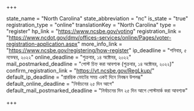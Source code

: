 +++

state_name = "North Carolina"
state_abbreviation = "nc"
is_state = "true"
registration_type = "online"
translationKey = "North Carolina"
type = "register"
hp_link = "https://www.ncsbe.gov/voting"
registration_link = "https://www.ncdot.gov/dmv/offices-services/online/Pages/voter-registration-application.aspx"
more_info_link = "https://www.ncsbe.gov/registering/how-register"
ip_deadline = "শনিবার, ৫ নভেম্বর, ২০২২"
online_deadline = "শুক্রবার, ১৪ অক্টোবর, ২০২২"
mail_postmarked_deadline = "পোস্ট চিহ্ন করা আবশ্যক (শুক্রবার, ১৪ অক্টোবর, ২০২২)"
confirm_registration_link = "https://vt.ncsbe.gov/RegLkup/"
default_ip_deadline = "প্রারম্ভিক ভোটের সময় একই দিনে নিবন্ধন উপলব্ধ"
default_online_deadline = "নির্বাচনের ২৫ দিন আগে"
default_mail_postmarked_deadline = "নির্বাচনের দিন ২৫ দিন আগে পোস্টমার্ক করা আবশ্যক"

+++